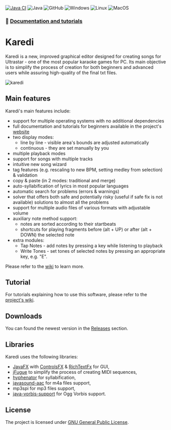 [![Java CI](https://github.com/Nianna/Karedi/actions/workflows/maven.yml/badge.svg?branch=master)](https://github.com/Nianna/Karedi/actions/workflows/maven.yml)
![Java](https://img.shields.io/badge/Java-17-informational)
![GitHub](https://img.shields.io/github/license/nianna/karedi)
![Windows](https://img.shields.io/badge/Windows-0078D6?logo=windows&logoColor=white)
![Linux](https://img.shields.io/badge/Linux-FCC624?logo=linux&logoColor=black)
![MacOS](https://img.shields.io/badge/macOS-000000?logo=apple&logoColor=white)

### 📖 [Documentation and tutorials](https://karedi.gitbook.io/karedi/)

# Karedi

Karedi is a new, improved graphical editor designed for creating songs for Ultrastar - one of the most popular karaoke games for PC.
Its main objective is to simplify the process of creation for both beginners and advanced users while assuring high-quality of the final txt files.

![karedi](https://github.com/Nianna/Karedi/assets/31940002/568093fb-43cd-4c1e-b8a7-69f188d7e9c2)


## Main features
Karedi's main features include:
  * support for multiple operating systems with no additional dependencies
  * full documentation and tutorials for beginners available in the project's [website](https://karedi.gitbook.io/karedi/)
  * two display modes:
     * line by line - visible area's bounds are adjusted automatically
     * continuous - they are set manually by you
  * multiple playback modes
  * support for songs with multiple tracks
  * intuitive new song wizard
  * tag features (e.g. rescaling to new BPM, setting medley from selection) & validation
  * copy & paste (in 2 modes: traditional and merge)
  * auto-syllabification of lyrics in most popular languages
  * automatic search for problems (errors & warnings)
  * solver that offers both safe and potentially risky (useful if safe fix is not available) solutions to almost all the problems
  * support for multiple audio files of various formats with adjustable volume
  * auxiliary note method support:
      * notes are sorted according to their startbeats
      * shortcuts for playing fragments before (alt + UP) or after (alt + DOWN) the selected note
  * extra modules:
      * Tap Notes - add notes by pressing a key while listening to playback
      * Write Tones - set tones of selected notes by pressing an appropriate key, e.g. "E".
      
Please refer to the [wiki](https://karedi.gitbook.io/karedi/) to learn more.

## Tutorial

For tutorials explaining how to use this software, please refer to the [project's wiki](https://karedi.gitbook.io/karedi/).

## Downloads

You can found the newest version in the [Releases](https://github.com/Nianna/Karedi/releases) section.

## Libraries

Karedi uses the following libraries:
* [JavaFX](https://github.com/openjdk/jfx) with [ControlsFX](https://github.com/controlsfx/controlsfx) & [RichTextFx](https://github.com/TomasMikula/RichTextFX) for GUI,
* [jFugue](http://www.jfugue.org) to simplify the process of creating MIDI sequences,
* [hyphenator](https://github.com/Nianna/hyphenator) for syllabification,
* [javasound-aac](https://github.com/Tianscar/javasound-aac) for m4a files support,
* mp3spi for mp3 files support,
* [java-vorbis-support](https://github.com/Trilarion/java-vorbis-support) for Ogg Vorbis support.

## License

The project is licensed under [GNU General Public License](https://www.gnu.org/licenses/gpl-3.0.en.html).
